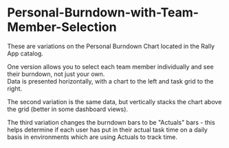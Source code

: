 Personal-Burndown-with-Team-Member-Selection
============================================

These are variations on the Personal Burndown Chart located in the Rally App catalog.

One version allows you to select each team member individually and see their burndown, not just your own.  
Data is presented horizontally, with a chart to the left and task grid to the right.

The second variation is the same data, but vertically stacks the chart above the grid (better in some dashboard views). 

The third variation changes the burndown bars to be "Actuals" bars - this helps determine if each user has put in their actual task time on a daily basis in environments which are using Actuals to track time.
